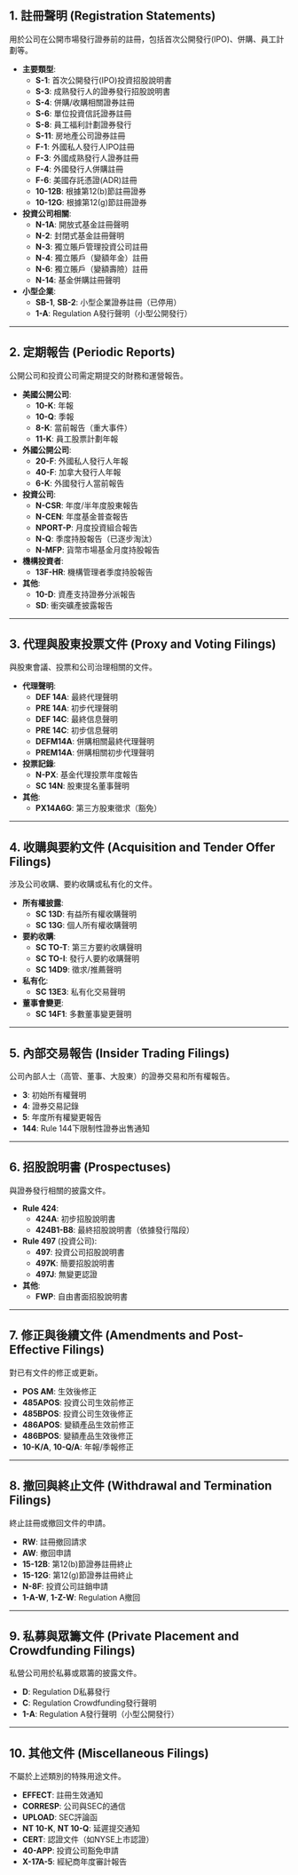 ## 1. 註冊聲明 (Registration Statements)
用於公司在公開市場發行證券前的註冊，包括首次公開發行(IPO)、併購、員工計劃等。

- **主要類型**:
  - **S-1**: 首次公開發行(IPO)投資招股說明書
  - **S-3**: 成熟發行人的證券發行招股說明書
  - **S-4**: 併購/收購相關證券註冊
  - **S-6**: 單位投資信託證券註冊
  - **S-8**: 員工福利計劃證券發行
  - **S-11**: 房地產公司證券註冊
  - **F-1**: 外國私人發行人IPO註冊
  - **F-3**: 外國成熟發行人證券註冊
  - **F-4**: 外國發行人併購註冊
  - **F-6**: 美國存託憑證(ADR)註冊
  - **10-12B**: 根據第12(b)節註冊證券
  - **10-12G**: 根據第12(g)節註冊證券
- **投資公司相關**:
  - **N-1A**: 開放式基金註冊聲明
  - **N-2**: 封閉式基金註冊聲明
  - **N-3**: 獨立賬戶管理投資公司註冊
  - **N-4**: 獨立賬戶（變額年金）註冊
  - **N-6**: 獨立賬戶（變額壽險）註冊
  - **N-14**: 基金併購註冊聲明
- **小型企業**:
  - **SB-1**, **SB-2**: 小型企業證券註冊（已停用）
  - **1-A**: Regulation A發行聲明（小型公開發行）

---

## 2. 定期報告 (Periodic Reports)
公開公司和投資公司需定期提交的財務和運營報告。

- **美國公開公司**:
  - **10-K**: 年報
  - **10-Q**: 季報
  - **8-K**: 當前報告（重大事件）
  - **11-K**: 員工股票計劃年報
- **外國公開公司**:
  - **20-F**: 外國私人發行人年報
  - **40-F**: 加拿大發行人年報
  - **6-K**: 外國發行人當前報告
- **投資公司**:
  - **N-CSR**: 年度/半年度股東報告
  - **N-CEN**: 年度基金普查報告
  - **NPORT-P**: 月度投資組合報告
  - **N-Q**: 季度持股報告（已逐步淘汰）
  - **N-MFP**: 貨幣市場基金月度持股報告
- **機構投資者**:
  - **13F-HR**: 機構管理者季度持股報告
- **其他**:
  - **10-D**: 資產支持證券分派報告
  - **SD**: 衝突礦產披露報告

---

## 3. 代理與股東投票文件 (Proxy and Voting Filings)
與股東會議、投票和公司治理相關的文件。

- **代理聲明**:
  - **DEF 14A**: 最終代理聲明
  - **PRE 14A**: 初步代理聲明
  - **DEF 14C**: 最終信息聲明
  - **PRE 14C**: 初步信息聲明
  - **DEFM14A**: 併購相關最終代理聲明
  - **PREM14A**: 併購相關初步代理聲明
- **投票記錄**:
  - **N-PX**: 基金代理投票年度報告
  - **SC 14N**: 股東提名董事聲明
- **其他**:
  - **PX14A6G**: 第三方股東徵求（豁免）

---

## 4. 收購與要約文件 (Acquisition and Tender Offer Filings)
涉及公司收購、要約收購或私有化的文件。

- **所有權披露**:
  - **SC 13D**: 有益所有權收購聲明
  - **SC 13G**: 個人所有權收購聲明
- **要約收購**:
  - **SC TO-T**: 第三方要約收購聲明
  - **SC TO-I**: 發行人要約收購聲明
  - **SC 14D9**: 徵求/推薦聲明
- **私有化**:
  - **SC 13E3**: 私有化交易聲明
- **董事會變更**:
  - **SC 14F1**: 多數董事變更聲明

---

## 5. 內部交易報告 (Insider Trading Filings)
公司內部人士（高管、董事、大股東）的證券交易和所有權報告。

- **3**: 初始所有權聲明
- **4**: 證券交易記錄
- **5**: 年度所有權變更報告
- **144**: Rule 144下限制性證券出售通知

---

## 6. 招股說明書 (Prospectuses)
與證券發行相關的披露文件。

- **Rule 424**:
  - **424A**: 初步招股說明書
  - **424B1-B8**: 最終招股說明書（依據發行階段）
- **Rule 497** (投資公司):
  - **497**: 投資公司招股說明書
  - **497K**: 簡要招股說明書
  - **497J**: 無變更認證
- **其他**:
  - **FWP**: 自由書面招股說明書

---

## 7. 修正與後續文件 (Amendments and Post-Effective Filings)
對已有文件的修正或更新。

- **POS AM**: 生效後修正
- **485APOS**: 投資公司生效前修正
- **485BPOS**: 投資公司生效後修正
- **486APOS**: 變額產品生效前修正
- **486BPOS**: 變額產品生效後修正
- **10-K/A**, **10-Q/A**: 年報/季報修正

---

## 8. 撤回與終止文件 (Withdrawal and Termination Filings)
終止註冊或撤回文件的申請。

- **RW**: 註冊撤回請求
- **AW**: 撤回申請
- **15-12B**: 第12(b)節證券註冊終止
- **15-12G**: 第12(g)節證券註冊終止
- **N-8F**: 投資公司註銷申請
- **1-A-W**, **1-Z-W**: Regulation A撤回

---

## 9. 私募與眾籌文件 (Private Placement and Crowdfunding Filings)
私營公司用於私募或眾籌的披露文件。

- **D**: Regulation D私募發行
- **C**: Regulation Crowdfunding發行聲明
- **1-A**: Regulation A發行聲明（小型公開發行）

---

## 10. 其他文件 (Miscellaneous Filings)
不屬於上述類別的特殊用途文件。

- **EFFECT**: 註冊生效通知
- **CORRESP**: 公司與SEC的通信
- **UPLOAD**: SEC評論函
- **NT 10-K**, **NT 10-Q**: 延遲提交通知
- **CERT**: 認證文件（如NYSE上市認證）
- **40-APP**: 投資公司豁免申請
- **X-17A-5**: 經紀商年度審計報告
